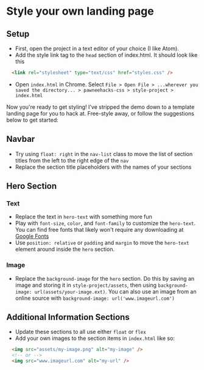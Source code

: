 # Style your own landing page

## Setup
- First, open the project in a text editor of your choice (I like Atom).
- Add the style link tag to the `head` section of index.html.
It should look like this
```html
  <link rel="stylesheet" type="text/css" href="styles.css" />
```
- Open `index.html` in Chrome. Select `File > Open File > ...wherever you saved the directory... > pawneehacks-css > style-project > index.html`

Now you're ready to get styling! I've stripped the demo down to a template landing page for you to hack at. Free-style away, or follow the suggestions below to get started:

## Navbar   
  - Try using `float: right` in the `nav-list` class to move the list
of section titles from the left to the right edge of the `nav`
  - Replace the section title placeholders with the names of your sections

## Hero Section
### Text
  - Replace the text in `hero-text` with something more fun
  - Play with `font-size`, `color`, and `font-family` to
customize the `hero-text`. You can find free fonts that likely won't
require any downloading at [Google Fonts](https://fonts.google.com/)
  - Use `position: relative` or `padding` and `margin` to move the
`hero-text` element around inside the `hero` section.
### Image
  - Replace the `background-image` for the `hero` section. Do this
by saving an image and storing it in `style-project/assets`, then
using `background-image: url(assets/your-image.ext)`. You can also
use an image from an online source with
`background-image: url('www.imageurl.com')`

## Additional Information Sections
  - Update these sections to all use either `float` or `flex`
  - Add your own images to the section items in `index.html` like so:
```html
  <img src="assets/my-image.png" alt="my-image" />
  <!-- or -->
  <img src="www.imageurl.com" alt="my-url" />
```
